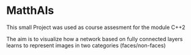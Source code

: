 # MatthAIs
This small Project was used as course assesment for the module C++2

The aim is to visualize how a network based on fully connected layers learns to represent images in two categories (faces/non-faces)
